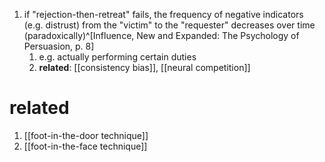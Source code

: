 1. if "rejection-then-retreat" fails, the frequency of negative indicators (e.g. distrust) from the "victim" to the "requester" decreases over time (paradoxically)^[Influence, New and Expanded: The Psychology of Persuasion, p. 8]
	1. e.g. actually performing certain duties
	2. **related**: [[consistency bias]], [[neural competition]]

# related
1. [[foot-in-the-door technique]]
2. [[foot-in-the-face technique]]